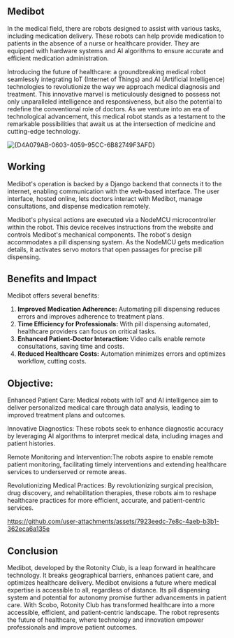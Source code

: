 ## Medibot
In the medical field, there are robots designed to assist with various tasks, including medication delivery. These robots can help provide medication to patients in the absence of a nurse or healthcare provider. They are equipped with hardware systems and AI algorithms to ensure accurate and efficient medication administration.

Introducing the future of healthcare: a groundbreaking medical robot seamlessly integrating IoT (Internet of Things) and AI (Artificial Intelligence) technologies to revolutionize the way we approach medical diagnosis and treatment. This innovative marvel is meticulously designed to possess not only unparalleled intelligence and responsiveness, but also the potential to redefine the conventional role of doctors. As we venture into an era of technological advancement, this medical robot stands as a testament to the remarkable possibilities that await us at the intersection of medicine and cutting-edge technology.


![{D4A079AB-0603-4059-95CC-6B82749F3AFD}](https://github.com/user-attachments/assets/330c7a3b-242c-4806-81a9-780332406649)


## Working
Medibot's operation is backed by a Django backend that connects it to the internet, enabling communication with the web-based interface. The user interface, hosted online, lets doctors interact with Medibot, manage consultations, and dispense medication remotely.

Medibot's physical actions are executed via a NodeMCU microcontroller within the robot. This device receives instructions from the website and controls Medibot's mechanical components. The robot's design accommodates a pill dispensing system. As the NodeMCU gets medication details, it activates servo motors that open passages for precise pill dispensing.




## Benefits and Impact
Medibot offers several benefits:

1. **Improved Medication Adherence:** Automating pill dispensing reduces errors and improves adherence to treatment plans.
2. **Time Efficiency for Professionals:** With pill dispensing automated, healthcare providers can focus on critical tasks.
3. **Enhanced Patient-Doctor Interaction:** Video calls enable remote consultations, saving time and costs.
4. **Reduced Healthcare Costs:** Automation minimizes errors and optimizes workflow, cutting costs.



## Objective:
Enhanced Patient Care: Medical robots with IoT and AI intelligence aim to deliver personalized medical care through data analysis, leading to improved treatment plans and outcomes.

Innovative Diagnostics: These robots seek to enhance diagnostic accuracy by leveraging AI algorithms to interpret medical data, including images and patient histories.

Remote Monitoring and Intervention:The robots aspire to enable remote patient monitoring, facilitating timely interventions and extending healthcare services to underserved or remote areas.

Revolutionizing Medical Practices: By revolutionizing surgical precision, drug discovery, and rehabilitation therapies, these robots aim to reshape healthcare practices for more efficient, accurate, and patient-centric services.





https://github.com/user-attachments/assets/7923eedc-7e8c-4aeb-b3b1-362eca6a135e



## Conclusion
Medibot, developed by the Rotonity Club, is a leap forward in healthcare technology. It breaks geographical barriers, enhances patient care, and optimizes healthcare delivery. Medibot envisions a future where medical expertise is accessible to all, regardless of distance. Its pill dispensing system and potential for autonomy promise further advancements in patient care. With Scobo, Rotonity Club has transformed healthcare into a more accessible, efficient, and patient-centric landscape. The robot represents the future of healthcare, where technology and innovation empower professionals and improve patient outcomes.